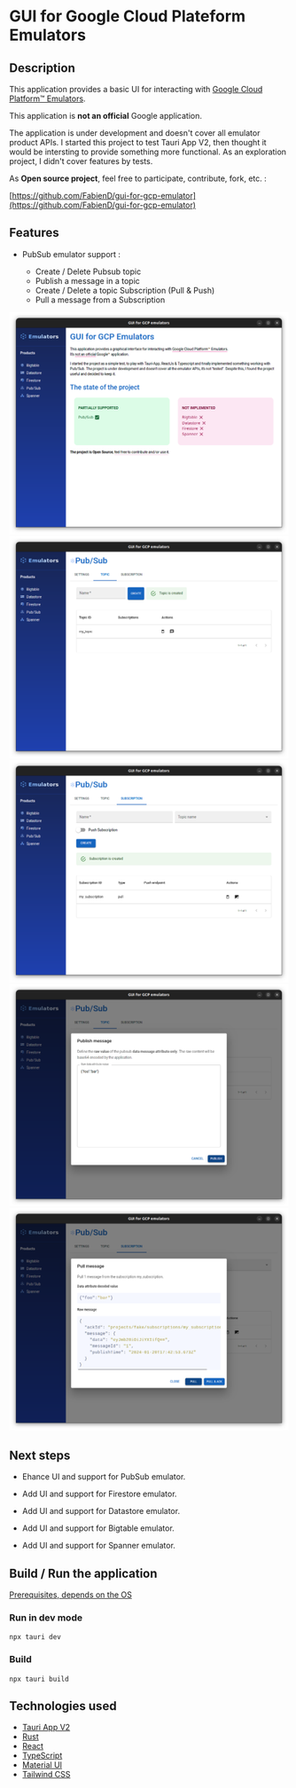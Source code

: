 # GUI for Google Cloud Plateform Emulators

## Description

This application provides a basic UI for interacting with [Google Cloud Platform™ Emulators](https://cloud.google.com/sdk/gcloud/reference/beta/emulators).

This application is **not an official** Google application.

The application is under development and doesn't cover all emulator product APIs. I started this project to test Tauri App V2, then thought it would be intersting to provide something more functional. As an exploration project, I didn't cover features by tests.

As **Open source project**, feel free to participate, contribute, fork, etc. :

[https://github.com/FabienD/gui-for-gcp-emulator](https://github.com/FabienD/gui-for-gcp-emulator)


## Features

- PubSub emulator support :

    - Create / Delete Pubsub topic
    - Publish a message in a topic
    - Create / Delete a topic Subscription (Pull & Push)
    - Pull a message from a Subscription

![GUI for GCP - Home](./doc/assets/gcp_gui_home_preview.png)
![GUI for GCP - Pubsub topic](./doc/assets/gcp_gui_pubsub_topic_preview.png)
![GUI for GCP - Pubsub subscription](./doc/assets/gcp_gui_pubsub_subscription_preview.png)
![GUI for GCP - Publish a message](./doc/assets/gcp_gui_pubsub_topic_publish.png)
![GUI for GCP - Pull a message](./doc/assets/gcp_gui_pubsub_subscription_pull_message.png)

## Next steps

- Ehance UI and support for PubSub emulator.

- Add UI and support for Firestore emulator.
- Add UI and support  for Datastore emulator.
- Add UI and support  for Bigtable emulator.
- Add UI and support  for Spanner emulator.

## Build / Run the application

[Prerequisites, depends on the OS](https://v2.tauri.app/fr/start/prerequisites/)

### Run in dev mode 

    npx tauri dev

### Build

    npx tauri build

## Technologies used

- [Tauri App V2](https://v2.tauri.app/)
- [Rust](https://www.rust-lang.org/)
- [React](https://react.dev/)
- [TypeScript](https://www.typescriptlang.org/)
- [Material UI](https://material-ui.com/)
- [Tailwind CSS](https://tailwindcss.com/)
